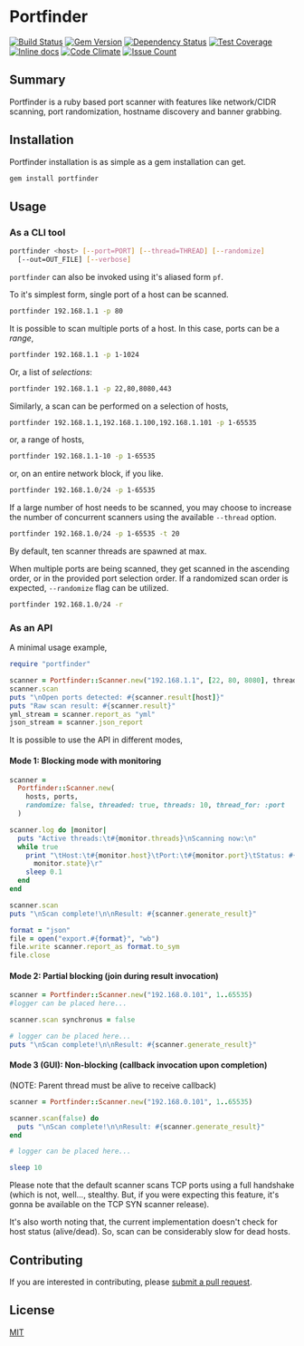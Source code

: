 # Portfinder

[![Build Status](https://travis-ci.org/at-shakil/portfinder.svg?branch=master)](https://travis-ci.org/at-shakil/portfinder)
[![Gem Version](https://badge.fury.io/rb/portfinder.svg)](https://badge.fury.io/rb/portfinder)
[![Dependency Status](https://gemnasium.com/badges/github.com/at-shakil/portfinder.svg)](https://gemnasium.com/github.com/at-shakil/portfinder)
[![Test Coverage](https://codeclimate.com/github/at-shakil/portfinder/badges/coverage.svg)](https://codeclimate.com/github/at-shakil/portfinder/coverage)
[![Inline docs](http://inch-ci.org/github/at-shakil/portfinder.svg?branch=master)](http://inch-ci.org/github/at-shakil/portfinder)
[![Code Climate](https://codeclimate.com/github/at-shakil/portfinder/badges/gpa.svg)](https://codeclimate.com/github/at-shakil/portfinder)
[![Issue Count](https://codeclimate.com/github/at-shakil/portfinder/badges/issue_count.svg)](https://codeclimate.com/github/at-shakil/portfinder)

## Summary

Portfinder is a ruby based port scanner with features like network/CIDR
scanning, port randomization, hostname discovery and banner grabbing.

## Installation

Portfinder installation is as simple as a gem installation can get.

```sh
gem install portfinder
```

## Usage

### As a CLI tool

```sh
portfinder <host> [--port=PORT] [--thread=THREAD] [--randomize]
  [--out=OUT_FILE] [--verbose]
```

`portfinder` can also be invoked using it's aliased form `pf`.

To it's simplest form, single port of a host can be scanned.

```sh
portfinder 192.168.1.1 -p 80
```

It is possible to scan multiple ports of a host. In this case, ports can be a
*range*,

```sh
portfinder 192.168.1.1 -p 1-1024
```

Or, a list of *selections*:

```sh
portfinder 192.168.1.1 -p 22,80,8080,443
```

Similarly, a scan can be performed on a selection of hosts,

```sh
portfinder 192.168.1.1,192.168.1.100,192.168.1.101 -p 1-65535
```

or, a range of hosts,

```sh
portfinder 192.168.1.1-10 -p 1-65535
```

or, on an entire network block, if you like.

```sh
portfinder 192.168.1.0/24 -p 1-65535
```

If a large number of host needs to be scanned, you may choose to increase the
number of concurrent scanners using the available `--thread` option.

```sh
portfinder 192.168.1.0/24 -p 1-65535 -t 20
```

By default, ten scanner threads are spawned at max.

When multiple ports are being scanned, they get scanned in the ascending order,
or in the provided port selection order. If a randomized scan order is expected,
`--randomize` flag can be utilized.

```sh
portfinder 192.168.1.0/24 -r
```

### As an API

A minimal usage example,

```ruby
require "portfinder"

scanner = Portfinder::Scanner.new("192.168.1.1", [22, 80, 8080], threads = 5)
scanner.scan
puts "\nOpen ports detected: #{scanner.result[host]}"
puts "Raw scan result: #{scanner.result}"
yml_stream = scanner.report_as "yml"
json_stream = scanner.json_report
```

It is possible to use the API in different modes,

#### Mode 1: Blocking mode with monitoring

```ruby
scanner =
  Portfinder::Scanner.new(
    hosts, ports,
    randomize: false, threaded: true, threads: 10, thread_for: :port
  )

scanner.log do |monitor|
  puts "Active threads:\t#{monitor.threads}\nScanning now:\n"
  while true
    print "\tHost:\t#{monitor.host}\tPort:\t#{monitor.port}\tStatus: #{
      monitor.state}\r"
    sleep 0.1
  end
end

scanner.scan
puts "\nScan complete!\n\nResult: #{scanner.generate_result}"

format = "json"
file = open("export.#{format}", "wb")
file.write scanner.report_as format.to_sym
file.close
```

#### Mode 2: Partial blocking (join during result invocation)

```ruby
scanner = Portfinder::Scanner.new("192.168.0.101", 1..65535)
#logger can be placed here...

scanner.scan synchronus = false

# logger can be placed here...
puts "\nScan complete!\n\nResult: #{scanner.generate_result}"
```

#### Mode 3 (GUI): Non-blocking (callback invocation upon completion)

(NOTE: Parent thread must be alive to receive callback)

```ruby
scanner = Portfinder::Scanner.new("192.168.0.101", 1..65535)

scanner.scan(false) do
  puts "\nScan complete!\n\nResult: #{scanner.generate_result}"
end

# logger can be placed here...

sleep 10
```

Please note that the default scanner scans TCP ports using a full handshake
(which is not, well..., stealthy. But, if you were expecting this feature, it's
gonna be available on the TCP SYN scanner release).

It's also worth noting that, the current implementation doesn't check for host
status (alive/dead). So, scan can be considerably slow for dead hosts.

## Contributing

If you are interested in contributing, please [submit a pull request](https://help.github.com/articles/about-pull-requests/).

## License

[MIT](http://opensource.org/licenses/MIT)
